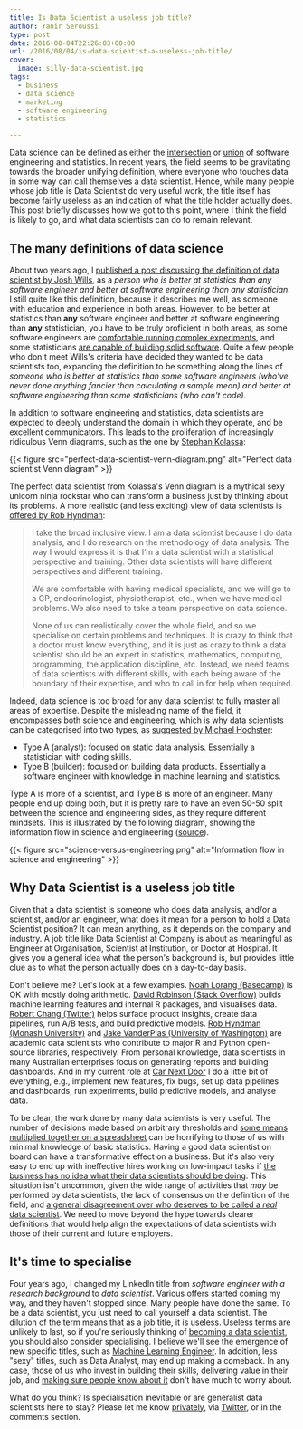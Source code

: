 ```yaml
---
title: Is Data Scientist a useless job title?
author: Yanir Seroussi
type: post
date: 2016-08-04T22:26:03+00:00
url: /2016/08/04/is-data-scientist-a-useless-job-title/
cover:
  image: silly-data-scientist.jpg
tags:
  - business
  - data science
  - marketing
  - software engineering
  - statistics

---
```

Data science can be defined as either the [intersection][1] or <a href="http://robjhyndman.com/hyndsight/am-i-a-data-scientist/" target="_blank" rel="noopener">union</a> of software engineering and statistics. In recent years, the field seems to be gravitating towards the broader unifying definition, where everyone who touches data in some way can call themselves a data scientist. Hence, while many people whose job title is Data Scientist do very useful work, the title itself has become fairly useless as an indication of what the title holder actually does. This post briefly discusses how we got to this point, where I think the field is likely to go, and what data scientists can do to remain relevant.

## The many definitions of data science

About two years ago, I [published a post discussing the definition of data scientist by Josh Wills][1], as a _person who is better at statistics than any software engineer and better at software engineering than any statistician_. I still quite like this definition, because it describes me well, as someone with education and experience in both areas. However, to be better at statistics than **any** software engineer and better at software engineering than **any** statistician, you have to be truly proficient in both areas, as some software engineers are <a href="https://code.facebook.com/posts/1072626246134461/introducing-fblearner-flow-facebook-s-ai-backbone/" target="_blank" rel="noopener">comfortable running complex experiments</a>, and some statisticians <a href="https://www.r-project.org/contributors.html" target="_blank" rel="noopener">are capable of building solid software</a>. Quite a few people who don't meet Wills's criteria have decided they wanted to be data scientists too, expanding the definition to be something along the lines of _someone who is better at statistics than some software engineers (who've never done anything fancier than calculating a sample mean) and better at software engineering than some statisticians (who can't code)_.

In addition to software engineering and statistics, data scientists are expected to deeply understand the domain in which they operate, and be excellent communicators. This leads to the proliferation of increasingly ridiculous Venn diagrams, such as the one by <a href="http://datascience.stackexchange.com/a/2406" target="_blank" rel="noopener">Stephan Kolassa</a>:

{{< figure src="perfect-data-scientist-venn-diagram.png" alt="Perfect data scientist Venn diagram" >}}

The perfect data scientist from Kolassa's Venn diagram is a mythical sexy unicorn ninja rockstar who can transform a business just by thinking about its problems. A more realistic (and less exciting) view of data scientists is <a href="http://robjhyndman.com/hyndsight/am-i-a-data-scientist/" target="_blank" rel="noopener">offered by Rob Hyndman</a>:

> I take the broad inclusive view. I am a data scientist because I do data analysis, and I do research on the methodology of data analysis. The way I would express it is that I’m a data scientist with a statistical perspective and training. Other data scientists will have different perspectives and different training.
> 
> We are comfortable with having medical specialists, and we will go to a GP, endocrinologist, physiotherapist, etc., when we have medical problems. We also need to take a team perspective on data science.
> 
> None of us can realistically cover the whole field, and so we specialise on certain problems and techniques. It is crazy to think that a doctor must know everything, and it is just as crazy to think a data scientist should be an expert in statistics, mathematics, computing, programming, the application discipline, etc. Instead, we need teams of data scientists with different skills, with each being aware of the boundary of their expertise, and who to call in for help when required. 

Indeed, data science is too broad for any data scientist to fully master all areas of expertise. Despite the misleading name of the field, it encompasses both science and engineering, which is why data scientists can be categorised into two types, as <a href="https://www.quora.com/What-is-data-science/answer/Michael-Hochster?srid=2sK8&share=98226ca3" target="_blank" rel="noopener">suggested by Michael Hochster</a>:

  * Type A (analyst): focused on static data analysis. Essentially a statistician with coding skills.
  * Type B (builder): focused on building data products. Essentially a software engineer with knowledge in machine learning and statistics.

Type A is more of a scientist, and Type B is more of an engineer. Many people end up doing both, but it is pretty rare to have an even 50-50 split between the science and engineering sides, as they require different mindsets. This is illustrated by the following diagram, showing the information flow in science and engineering (<a href="https://www.farnamstreetblog.com/2013/07/the-difference-between-science-and-engineering/" target="_blank" rel="noopener">source</a>).

{{< figure src="science-versus-engineering.png" alt="Information flow in science and engineering" >}}

## Why Data Scientist is a useless job title

Given that a data scientist is someone who does data analysis, and/or a scientist, and/or an engineer, what does it mean for a person to hold a Data Scientist position? It can mean anything, as it depends on the company and industry. A job title like Data Scientist at Company is about as meaningful as Engineer at Organisation, Scientist at Institution, or Doctor at Hospital. It gives you a general idea what the person's background is, but provides little clue as to what the person actually does on a day-to-day basis.

Don't believe me? Let's look at a few examples. <a href="https://m.signalvnoise.com/data-scientists-mostly-just-do-arithmetic-and-that-s-a-good-thing-c6371885f7f6" target="_blank" rel="noopener">Noah Lorang (Basecamp)</a> is OK with mostly doing arithmetic. <a href="http://varianceexplained.org/r/year_data_scientist/" target="_blank" rel="noopener">David Robinson (Stack Overflow)</a> builds machine learning features and internal R packages, and visualises data. <a href="https://medium.com/@rchang/my-two-year-journey-as-a-data-scientist-at-twitter-f0c13298aee6" target="_blank" rel="noopener">Robert Chang (Twitter)</a> helps surface product insights, create data pipelines, run A/B tests, and build predictive models. <a href="http://robjhyndman.com/hyndsight/am-i-a-data-scientist/" target="_blank" rel="noopener">Rob Hyndman (Monash University)</a> and <a href="http://staff.washington.edu/jakevdp/" target="_blank" rel="noopener">Jake VanderPlas (University of Washington)</a> are academic data scientists who contribute to major R and Python open-source libraries, respectively. From personal knowledge, data scientists in many Australian enterprises focus on generating reports and building dashboards. And in my current role at <a href="https://www.carnextdoor.com.au" target="_blank" rel="noopener">Car Next Door</a> I do a little bit of everything, e.g., implement new features, fix bugs, set up data pipelines and dashboards, run experiments, build predictive models, and analyse data.

To be clear, the work done by many data scientists is very useful. The number of decisions made based on arbitrary thresholds and <a href="https://blog.kissmetrics.com/how-to-calculate-lifetime-value/" target="_blank" rel="nofollow noopener">some means multiplied together on a spreadsheet</a> can be horrifying to those of us with minimal knowledge of basic statistics. Having a good data scientist on board can have a transformative effect on a business. But it's also very easy to end up with ineffective hires working on low-impact tasks if [the business has no idea what their data scientists should be doing][2]. This situation isn't uncommon, given the wide range of activities that _may_ be performed by data scientists, the lack of consensus on the definition of the field, and <a href="https://www.quora.com/What-are-20-questions-to-detect-fake-data-scientists" target="_blank" rel="noopener">a general disagreement over who deserves to be called a <i>real</i> data scientist</a>. We need to move beyond the hype towards clearer definitions that would help align the expectations of data scientists with those of their current and future employers. 

## It's time to specialise

Four years ago, I changed my LinkedIn title from _software engineer with a research background_ to _data scientist_. Various offers started coming my way, and they haven't stopped since. Many people have done the same. To be a data scientist, you just need to call yourself a data scientist. The dilution of the term means that as a job title, it is useless. Useless terms are unlikely to last, so if you're seriously thinking of <a href="https://www.experfy.com/blog/how-to-become-a-data-scientist-part-1-3" target="_blank" rel="noopener">becoming a data scientist</a>, you should also consider specialising. I believe we'll see the emergence of new specific titles, such as <a href="http://machinelearningmastery.com/machine-learning-for-programmers/" target="_blank" rel="noopener">Machine Learning Engineer</a>. In addition, less "sexy" titles, such as Data Analyst, may end up making a comeback. In any case, those of us who invest in building their skills, delivering value in their job, and <a href="http://analyticsmadeskeezy.com/2012/11/05/check-yo-self-5-things-you-should-know-about-data-science-author-note/" target="_blank" rel="noopener">making sure people know about it</a> don't have much to worry about.

What do you think? Is specialisation inevitable or are generalist data scientists here to stay? Please let me know [privately][3], via <a href="https://twitter.com/yanirseroussi" target="_blank" rel="noopener">Twitter</a>, or in the comments section.

 [1]: https://yanirseroussi.com/2014/10/23/what-is-data-science/
 [2]: https://yanirseroussi.com/2015/08/24/you-dont-need-a-data-scientist-yet/
 [3]: https://yanirseroussi.com/about/
